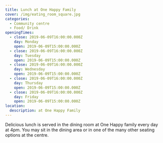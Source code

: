 ```yaml
---
title: Lunch at One Happy Family
cover: /img/eating_room_square.jpg
categories:
  - Community centre
  - Food/ Drink
openingTimes:
  - close: 2019-06-09T16:00:00.000Z
    day: Monday
    open: 2019-06-09T15:00:00.000Z
  - close: 2019-06-09T16:00:00.000Z
    day: Tuesday
    open: 2019-06-09T15:00:00.000Z
  - close: 2019-06-09T16:00:00.000Z
    day: Wednesday
    open: 2019-06-09T15:00:00.000Z
  - close: 2019-06-09T16:00:00.000Z
    day: Thursday
    open: 2019-06-09T15:00:00.000Z
  - close: 2019-06-09T16:00:00.000Z
    day: Friday
    open: 2019-06-09T15:00:00.000Z
location:
  description: at One Happy Family
---
```


Delicious lunch is served in the dining room at One Happy family every day at 4pm. You may sit in the dining area or in one of the many other seating options at the centre.
